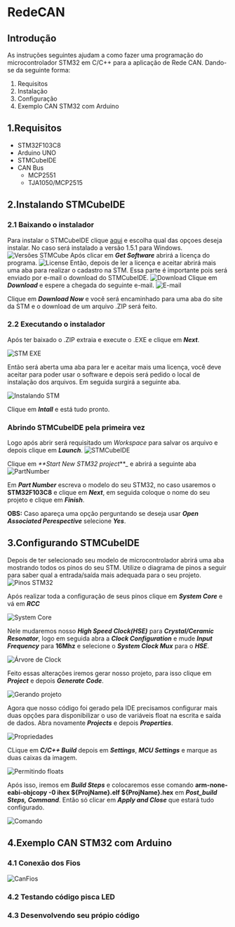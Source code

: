 # RedeCAN
## Introdução
As instruções seguintes ajudam a como fazer uma programação do microcontrolador STM32 em C/C++ para a aplicação de Rede CAN. Dando-se da seguinte forma:
1. Requisitos
2. Instalação
3. Configuração
4. Exemplo CAN STM32 com Arduino
## 1.Requisitos
* STM32F103C8
* Arduino UNO
* STMCubeIDE
* CAN Bus
    * MCP2551
    * TJA1050/MCP2515
## 2.Instalando STMCubeIDE
### 2.1 Baixando o instalador
Para instalar o STMCubeIDE clique [aqui](https://www.st.com/content/st_com/en/products/development-tools/software-development-tools/stm32-software-development-tools/stm32-ides/stm32cubeide.html) e escolha qual das opçoes deseja instalar. No caso será instalado a versão 1.5.1 para Windows.
![Versões STMCube](https://user-images.githubusercontent.com/65618285/105992189-8dbeb500-6083-11eb-9d3f-e2259412451e.png)
Após clicar em _**Get Software**_ abrirá a licença do programa.
![License](https://user-images.githubusercontent.com/65618285/105992586-14739200-6084-11eb-8915-2305537ca5eb.png)
Então, depois de ler a licença e aceitar abrirá mais uma aba para realizar o cadastro na STM. Essa parte é importante pois será enviado por e-mail o download do STMCubeIDE.
![Download](https://user-images.githubusercontent.com/65618285/105993035-9f548c80-6084-11eb-889d-5a628295590b.png)
Clique em _**Download**_ e espere a chegada do seguinte e-mail.
![E-mail](https://user-images.githubusercontent.com/65618285/105993588-5bae5280-6085-11eb-911a-e570ae3aa054.png)

Clique em _**Download Now**_ e você será encaminhado para uma aba do site da STM e o download de um arquivo .ZIP será feito.
### 2.2 Executando o instalador
Após ter baixado o .ZIP extraia e execute o .EXE e clique em _**Next**_.

![STM EXE](https://user-images.githubusercontent.com/65618285/105994332-44239980-6086-11eb-8d02-2e4c1eefda47.png)

Então será aberta uma aba para ler e aceitar mais uma licença, você deve aceitar para poder usar o software e depois será pedido o local de instalação dos arquivos. Em seguida surgirá a seguinte aba.

![Instalando STM](https://user-images.githubusercontent.com/65618285/106041945-33414b00-60bb-11eb-89a8-0beb5ba10b65.png)

Clique em _**Intall**_ e está tudo pronto.
### Abrindo STMCubeIDE pela primeira vez
Logo após abrir será requisitado um _Workspace_ para salvar os arquivo e depois clique em _**Launch**_.
![STMCubeIDE](https://user-images.githubusercontent.com/65618285/106042916-7223d080-60bc-11eb-835a-cdf948b820b2.png)

Clique em _**Start New STM32 project_**_ e abrirá a seguinte aba
![PartNumber](https://user-images.githubusercontent.com/65618285/106043257-e199c000-60bc-11eb-8e10-53264510c479.png)

Em _**Part Number**_ escreva o modelo do seu STM32, no caso usaremos o **STM32F103C8** e clique em _**Next**_, em seguida coloque o nome do seu projeto e clique em _**Finish**_.

**OBS:** Caso apareça uma opção perguntando se deseja usar _**Open Associated Perespective**_ selecione _**Yes**_.
## 3.Configurando STMCubeIDE
Depois de ter selecionado seu modelo de microcontrolador abrirá uma aba mostrando todos os pinos do seu STM. Utilize o diagrama de pinos a seguir para saber qual a entrada/saída mais adequada para o seu projeto.
![Pinos STM32](https://user-images.githubusercontent.com/65618285/106167939-7f989380-616c-11eb-9bd2-06dd7e41d248.png)

Após realizar toda a configuração de seus pinos clique em _**System Core**_ e vá em _**RCC**_

![System Core](https://user-images.githubusercontent.com/65618285/106168306-e158fd80-616c-11eb-81e1-965219a45dc8.png)

Nele mudaremos nosso _**High Speed Clock(HSE)**_ para _**Crystal/Ceramic Resonator**_, logo em seguida abra a _**Clock Configuration**_ e mude _**Input Frequency**_ para **16Mhz** e selecione o _**System Clock Mux**_ para o _**HSE**_.

![Árvore de Clock](https://user-images.githubusercontent.com/65618285/106169976-bec7e400-616e-11eb-935c-2581443b51fd.png)

Feito essas alterações iremos gerar nosso projeto, para isso clique em _**Project**_ e depois _**Generate Code**_.

![Gerando projeto](https://user-images.githubusercontent.com/65618285/106169898-a8ba2380-616e-11eb-9e07-953654e853de.png)

Agora que nosso código foi gerado pela IDE precisamos configurar mais duas opções para disponibilizar o uso de variáveis float na escrita e saída de dados. Abra novamente _**Projects**_ e depois _**Properties**_.

![Propriedades](https://user-images.githubusercontent.com/65618285/106171001-d5bb0600-616f-11eb-9a41-7ff12b5a05f3.png)

CLique em _**C/C++ Build**_ depois em _**Settings**_, _**MCU Settings**_ e marque as duas caixas da imagem.

![Permitindo floats](https://user-images.githubusercontent.com/65618285/106171405-4104d800-6170-11eb-8188-e75395d90f46.png)

Após isso, iremos em _**Build Steps**_ e colocaremos esse comando **arm-none-eabi-objcopy -0 ihex ${ProjName}.elf ${ProjName}.hex** em _**Post_build Steps, Command**_. Então só clicar em _**Apply and Close**_ que estará tudo configurado.

![Comando](https://user-images.githubusercontent.com/65618285/106171825-ce482c80-6170-11eb-9661-3227f9623762.png)

## 4.Exemplo CAN STM32 com Arduino
### 4.1 Conexão dos Fios
![CanFios](https://user-images.githubusercontent.com/65618285/111914371-661b1600-8a50-11eb-8fd1-f7201f022a19.jpg)
### 4.2 Testando código pisca LED
### 4.3 Desenvolvendo seu própio código



